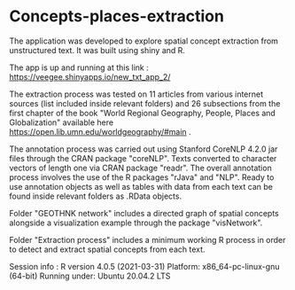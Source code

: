 # Concepts-places-extraction


The application was developed to explore spatial concept extraction from unstructured text. It was built using shiny and R.

The app is up and running at this link : https://veegee.shinyapps.io/new_txt_app_2/ 

The extraction process was tested on 11 articles from various internet sources (list included inside relevant folders) and 26 subsections from the first chapter of the book "World Regional Geography, People, Places and Globalization" available here https://open.lib.umn.edu/worldgeography/#main .

The annotation process was carried out using Stanford CoreNLP 4.2.0 jar files through the CRAN package "coreNLP". Texts converted to character vectors of length one via CRAN package "readr". The overall annotation process involves the use of the R packages "rJava" and "NLP". Ready to use annotation objects as well as tables with data from each text can be found inside relevant folders as .RData objects.

Folder "GEOTHNK network" includes a directed graph of spatial concepts alongside a visualization example through the package "visNetwork".

Folder "Extraction process" includes a minimum working R process in order to detect and extract spatial concepts from each text.

Session info :
R version 4.0.5 (2021-03-31)
Platform: x86_64-pc-linux-gnu (64-bit)
Running under: Ubuntu 20.04.2 LTS
